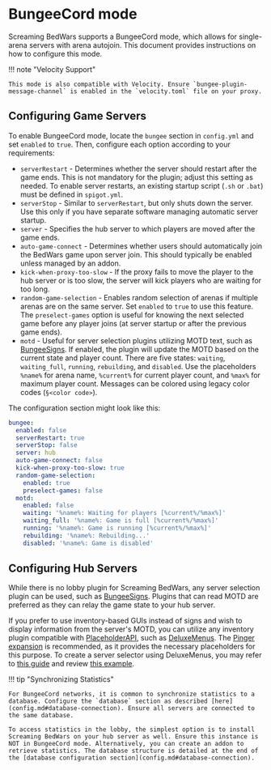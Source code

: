 # BungeeCord mode

Screaming BedWars supports a BungeeCord mode, which allows for single-arena servers with arena autojoin. This document provides instructions on how to configure this mode.

!!! note "Velocity Support"

    This mode is also compatible with Velocity. Ensure `bungee-plugin-message-channel` is enabled in the `velocity.toml` file on your proxy.

## Configuring Game Servers

To enable BungeeCord mode, locate the `bungee` section in `config.yml` and set `enabled` to `true`. Then, configure each option according to your requirements:

* `serverRestart` - Determines whether the server should restart after the game ends. This is not mandatory for the plugin; adjust this setting as needed. To enable server restarts, an existing startup script (`.sh` or `.bat`) must be defined in `spigot.yml`.
* `serverStop` - Similar to `serverRestart`, but only shuts down the server. Use this only if you have separate software managing automatic server startup.
* `server` - Specifies the hub server to which players are moved after the game ends.
* `auto-game-connect` - Determines whether users should automatically join the BedWars game upon server join. This should typically be enabled unless managed by an addon.
* `kick-when-proxy-too-slow` - If the proxy fails to move the player to the hub server or is too slow, the server will kick players who are waiting for too long.
* `random-game-selection` - Enables random selection of arenas if multiple arenas are on the same server. Set `enabled` to `true` to use this feature. The `preselect-games` option is useful for knowing the next selected game before any player joins (at server startup or after the previous game ends).
* `motd` - Useful for server selection plugins utilizing MOTD text, such as [BungeeSigns](https://www.spigotmc.org/resources/bungeesigns.6563/). If enabled, the plugin will update the MOTD based on the current state and player count. There are five states: `waiting`, `waiting_full`, `running`, `rebuilding`, and `disabled`. Use the placeholders `%name%` for arena name, `%current%` for current player count, and `%max%` for maximum player count. Messages can be colored using legacy color codes (`§<color code>`).

The configuration section might look like this:

```yaml
bungee:
  enabled: false
  serverRestart: true
  serverStop: false
  server: hub
  auto-game-connect: false
  kick-when-proxy-too-slow: true
  random-game-selection:
    enabled: true
    preselect-games: false
  motd:
    enabled: false
    waiting: '%name%: Waiting for players [%current%/%max%]'
    waiting_full: '%name%: Game is full [%current%/%max%]'
    running: '%name%: Game is running [%current%/%max%]'
    rebuilding: '%name%: Rebuilding...'
    disabled: '%name%: Game is disabled'
```

## Configuring Hub Servers

While there is no lobby plugin for Screaming BedWars, any server selection plugin can be used, such as [BungeeSigns](https://www.spigotmc.org/resources/bungeesigns.6563/). Plugins that can read MOTD are preferred as they can relay the game state to your hub server.

If you prefer to use inventory-based GUIs instead of signs and wish to display information from the server's MOTD, you can utilize any inventory plugin compatible with [PlaceholderAPI](https://placeholderapi.com/), such as [DeluxeMenus](https://www.spigotmc.org/resources/deluxemenus.11734/). The [Pinger expansion](https://wiki.placeholderapi.com/users/placeholder-list/#pinger) is recommended, as it provides the necessary placeholders for this purpose. To create a server selector using DeluxeMenus, you may refer to [this guide](https://wiki.helpch.at/helpchat-plugins/deluxemenus/example-gui-menus#server-selector) and review [this example](https://github.com/HelpChat/DeluxeMenus-Wiki/blob/master/gui_menus/serverselector.yml).

<!-- TODO: list possible options with little tutorials -->

!!! tip "Synchronizing Statistics"

    For BungeeCord networks, it is common to synchronize statistics to a database. Configure the `database` section as described [here](config.md#database-connection). Ensure all servers are connected to the same database.

    To access statistics in the lobby, the simplest option is to install Screaming BedWars on your hub server as well. Ensure this instance is NOT in BungeeCord mode. Alternatively, you can create an addon to retrieve statistics. The database structure is detailed at the end of the [database configuration section](config.md#database-connection).
